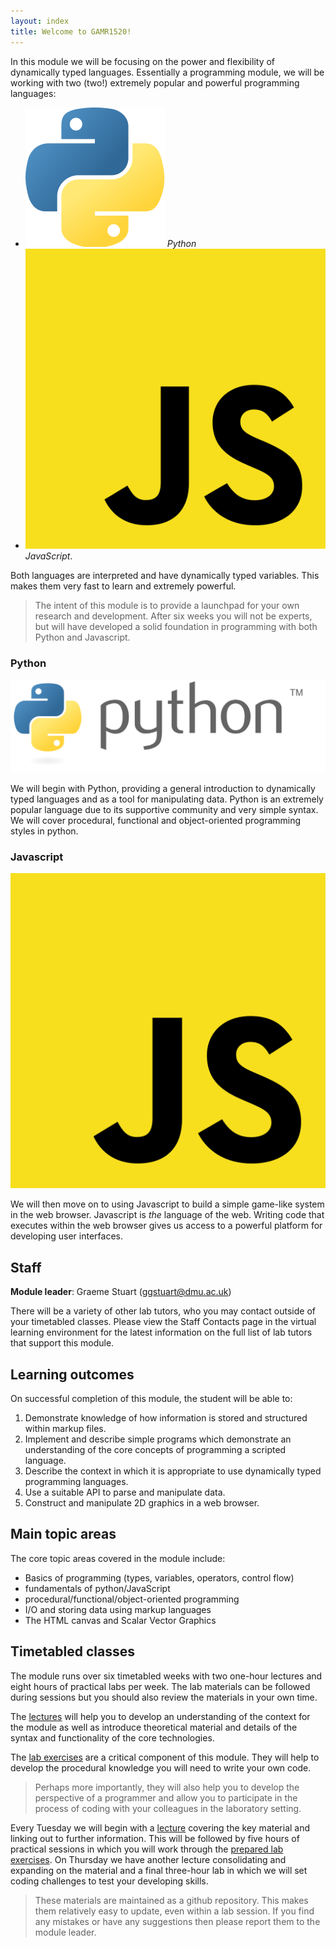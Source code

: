 ```yaml
---
layout: index
title: Welcome to GAMR1520!
---
```


In this module we will be focusing on the power and flexibility of dynamically typed languages.
Essentially a programming module, we will be working with two (two!) extremely popular and powerful programming languages: 

- <img src="img/python-logo-only.svg" class="inline"> *Python* 
- <img src="img/js-logo.svg" class="inline"> *JavaScript*.

Both languages are interpreted and have dynamically typed variables.
This makes them very fast to learn and extremely powerful.

>The intent of this module is to provide a launchpad for your own research and development.
After six weeks you will not be experts, but will have developed a solid foundation in programming with both Python and Javascript.

### Python
![python logo](img/python-logo.svg)

We will begin with Python, providing a general introduction to dynamically typed languages and as a tool for manipulating data.
Python is an extremely popular language due to its supportive community and very simple syntax.
We will cover procedural, functional and object-oriented programming styles in python.

### Javascript

![javascript logo](img/js-logo.svg)

We will then move on to using Javascript to build a simple game-like system in the web browser.
Javascript is *the* language of the web.
Writing code that executes within the web browser gives us access to a powerful platform for developing user interfaces.


## Staff

**Module leader**: Graeme Stuart (ggstuart@dmu.ac.uk)

There will be a variety of other lab tutors, who you may contact outside of your timetabled classes. Please view the Staff Contacts page in the virtual learning environment for the latest information on the full list of lab tutors that support this module.

## Learning outcomes

On successful completion of this module,  the student will be able to:

1. Demonstrate knowledge of how information is stored and structured within markup files.
2. Implement and describe simple programs which demonstrate an understanding of the core concepts of programming a scripted language. 
3. Describe the context in which it is appropriate to use dynamically typed programming languages. 
4. Use a suitable API to parse and manipulate data.
5. Construct and manipulate 2D graphics in a web browser.

## Main topic areas

The core topic areas covered in the module include:

- Basics of programming (types, variables, operators, control flow)
- fundamentals of python/JavaScript
- procedural/functional/object-oriented programming
- I/O and storing data using markup languages
- The HTML canvas and Scalar Vector Graphics


## Timetabled classes

The module runs over six timetabled weeks with two one-hour lectures and eight hours of practical labs per week.
The lab materials can be followed during sessions but you should also review the materials in your own time.


The [lectures](lectures) will help you to develop an understanding of the context for the module as well as introduce theoretical material and details of the syntax and functionality of the core technologies.

The [lab exercises](labs) are a critical component of this module.
They will help to develop the procedural knowledge you will need to write your own code.

> Perhaps more importantly, they will also help you to develop the perspective of a programmer and allow you to participate in the process of coding with your colleagues in the laboratory setting.

Every Tuesday we will begin with a [lecture](lectures) covering the key material and linking out to further information.
This will be followed by five hours of practical sessions in which you will work through the [prepared lab exercises](labs). 
On Thursday we have another lecture consolidating and expanding on the material and a final three-hour lab in which we will set coding challenges to test your developing skills.

> These materials are maintained as a github repository.
> This makes them relatively easy to update, even within a lab session.
> If you find any mistakes or have any suggestions then please report them to the module leader.
